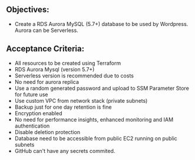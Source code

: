 ## Objectives:

- Create a RDS Aurora MySQL (5.7+) database to be used by Wordpress. Aurora can be Serverless.

## Acceptance Criteria:

- All resources to be created using Terraform
- RDS Aurora Mysql (version 5.7+)
- Serverless version is recommended due to costs
- No need for aurora replica
- Use a random generated password and upload to SSM Parameter Store for future use
- Use custom VPC from network stack (private subnets)
- Backup just for one day retention is fine
- Encryption enabled
- No need for performance insights, enhanced monitoring and IAM authentication
- Disable deletion protection
- Database need to be accessible from public EC2 running on public subnets
- GitHub can't have any secrets commited.

